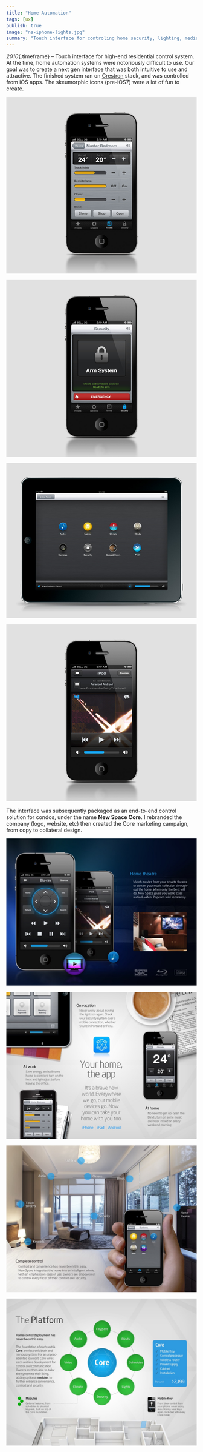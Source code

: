 ```yaml
---
title: "Home Automation"
tags: [ux]
publish: true
image: "ns-iphone-lights.jpg"
summary: "Touch interface for controling home security, lighting, media, heating, and more. Designed 2010-2011 while I was Creative Director for Vancouver-based New Space Technologies."
---
```


_2010_{.timeframe} – Touch interface for high-end residential control system. At the time, home automation systems were notoriously difficult to use. Our goal was to create a next gen interface that was both intuitive to use and attractive. The finished system ran on [Crestron](https://www.crestron.com/) stack, and was controlled from iOS apps. The skeumorphic icons (pre-iOS7) were a lot of fun to create.

![](img/ns-iphone-lights.jpg)

![](img/ns-iphone-security.jpg)

![](img/ns-ipad-systems.jpg)

![](img/ns-iphone-ipod.jpg)

The interface was subsequently packaged as an end-to-end control solution for condos, under the name **New Space Core**. I rebranded the company (logo, website, etc) then created the Core marketing campaign, from copy to collateral design. 

![](img/ns-core-hometheatre.jpg)

![](img/ns-core-yourhome.jpg)

![](img/ns-core-control.jpg)

![](img/ns-core-platform.jpg)

<!-- ![](img/ns-core-trio.jpg) -->

